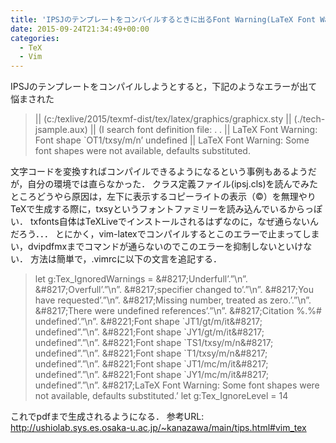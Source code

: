 ```yaml
---
title: 'IPSJのテンプレートをコンパイルするときに出るFont Warning(LaTeX Font Warning: Font shape `OT1/txsy/m/n&#8217; undefined)の対処法'
date: 2015-09-24T21:34:49+00:00
categories:
  - TeX
  - Vim
---
```

IPSJのテンプレートをコンパイルしようとすると，下記のようなエラーが出て悩まされた

> || (c:/texlive/2015/texmf-dist/tex/latex/graphics/graphicx.sty || (./tech-jsample.aux) || (I search font definition file: . . || LaTeX Font Warning: Font shape \`OT1/txsy/m/n&#8217; undefined || LaTeX Font Warning: Some font shapes were not available, defaults substituted.

文字コードを変換すればコンパイルできるようになるという事例もあるようだが，自分の環境では直らなかった． クラス定義ファイル(ipsj.cls)を読んでみたところどうやら原因は，左下に表示するコピーライトの表示（©）を無理やりTeXで生成する際に，txsyというフォントファミリーを読み込んでいるからっぽい． txfonts自体はTeXLiveでインストールされるはずなのに，なぜ通らないんだろう．．． とにかく，vim-latexでコンパイルするとこのエラーで止まってしまい，dvipdfmxまでコマンドが通らないのでこのエラーを抑制しないといけない． 方法は簡単で，.vimrcに以下の文言を追記する．

> let g:Tex\_IgnoredWarnings = \&#8217;Underfull&#8217;.&#8221;\n&#8221;. \&#8217;Overfull&#8217;.&#8221;\n&#8221;. \&#8217;specifier changed to&#8217;.&#8221;\n&#8221;. \&#8217;You have requested&#8217;.&#8221;\n&#8221;. \&#8217;Missing number, treated as zero.&#8217;.&#8221;\n&#8221;. \&#8217;There were undefined references&#8217;.&#8221;\n&#8221;. \&#8217;Citation %.%# undefined&#8217;.&#8221;\n&#8221;. \&#8221;Font shape \`JT1/gt/m/it\&#8217; undefined&#8221;.&#8221;\n&#8221;. \&#8221;Font shape \`JY1/gt/m/it\&#8217; undefined&#8221;.&#8221;\n&#8221;. \&#8221;Font shape \`TS1/txsy/m/n\&#8217; undefined&#8221;.&#8221;\n&#8221;. \&#8221;Font shape \`T1/txsy/m/n\&#8217; undefined&#8221;.&#8221;\n&#8221;. \&#8221;Font shape \`JT1/mc/m/it\&#8217; undefined&#8221;.&#8221;\n&#8221;. \&#8221;Font shape \`JY1/mc/m/it\&#8217; undefined&#8221;.&#8221;\n&#8221;. \&#8217;LaTeX Font Warning: Some font shapes were not available, defaults substituted.&#8217; let g:Tex\_IgnoreLevel = 14

これでpdfまで生成されるようになる． 参考URL: <a href="http://ushiolab.sys.es.osaka-u.ac.jp/~kanazawa/main/tips.html#vim_tex" target="_blank">http://ushiolab.sys.es.osaka-u.ac.jp/~kanazawa/main/tips.html#vim_tex</a>
